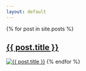 ```yaml
---
layout: default
--- 
```


{% for post in site.posts %}
<p><h2><a href="{{ post.url }}">{{ post.title }}</a></h2></p>
<a href="{{ post.url }}"><img src="{{ post.image | prepend: site.baseurl }}" alt="{{ post.title }}" title="{{ post.title }}"></a>
{% endfor %}